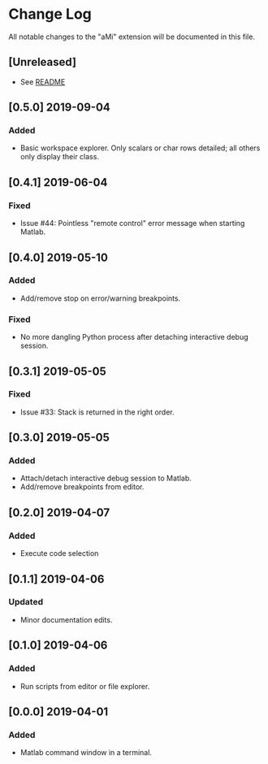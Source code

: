# Change Log

All notable changes to the "aMi" extension will be documented in this file.

## [Unreleased]

- See [README](README.md)

## [0.5.0] 2019-09-04

### Added

- Basic workspace explorer. Only scalars or char rows detailed; all others only
  display their class.

## [0.4.1] 2019-06-04

### Fixed

- Issue #44: Pointless "remote control" error message when starting Matlab.

## [0.4.0] 2019-05-10

### Added

- Add/remove stop on error/warning breakpoints.

### Fixed

- No more dangling Python process after detaching interactive debug session.

## [0.3.1] 2019-05-05

### Fixed

- Issue #33: Stack is returned in the right order.

## [0.3.0] 2019-05-05

### Added

- Attach/detach interactive debug session to Matlab.
- Add/remove breakpoints from editor.

## [0.2.0] 2019-04-07

### Added

- Execute code selection

## [0.1.1] 2019-04-06

### Updated

- Minor documentation edits.

## [0.1.0] 2019-04-06

### Added

- Run scripts from editor or file explorer.

## [0.0.0] 2019-04-01

### Added

- Matlab command window in a terminal.
